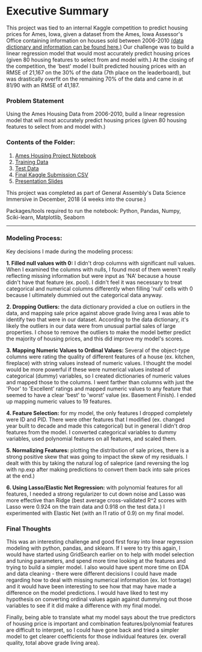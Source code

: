 
# Executive Summary

This project was tied to an internal Kaggle competition to predict housing prices for Ames, Iowa, given a dataset from the Ames, Iowa Assessor's Office containing information on houses sold between 2006-2010 [(data dictionary and information can be found here.)](#http://jse.amstat.org/v19n3/decock/DataDocumentation.txt) Our challenge was to build a linear regression model that would most accurately predict housing prices (given 80 housing features to select from and model with.) At the closing of the competition, the 'best' model I built predicted housing prices with an RMSE of 21,167 on the 30% of the data (7th place on the leaderboard), but was drastically overfit on the remaining 70% of the data and came in at 81/90 with an RMSE of 41,187.

### Problem Statement
Using the Ames Housing Data from 2006-2010, build a linear regression model that will most accurately predict housing prices (given 80 housing features to select from and model with.)

### Contents of the Folder:
1. [Ames Housing Project Notebook](https://github.com/katerdowdy/ames_housing/blob/master/Ames_Housing_Project_Notebook.ipynb)
2. [Training Data](https://github.com/katerdowdy/ames_housing/blob/master/train.csv)
3. [Test Data](https://github.com/katerdowdy/ames_housing/blob/master/test.csv)
4. [Final Kaggle Submission CSV](https://github.com/katerdowdy/ames_housing/blob/master/kagglev12)
5. [Presentation Slides](https://github.com/katerdowdy/ames_housing/blob/master/Ames_Housing_Presentation.pdf)

This project was completed as part of General Assembly's Data Science Immersive in December, 2018 (4 weeks into the course.)

Packages/tools required to run the notebook: Python, Pandas, Numpy, Sciki-learn, Matplotlib, Seaborn

------------------
### Modeling Process:
Key decisions I made during the modeling process:

**1. Filled null values with 0:** I didn't drop columns with significant null values. When I examined the columns with nulls, I found most of them weren't really reflecting missing information but were input as 'NA' because a house didn't have that feature (ex. pool). I didn't feel it was necessary to treat categorical and numerical columns differently when filling 'null' cells with 0 because I ultimately dummied out the categorical data anyway.

**2. Dropping Outliers:** the data dictionary provided a clue on outliers in the data, and mapping sale price against above grade living area I was able to identify two that were in our dataset. According to the data dictionary, it's likely the outliers in our data were from unusual partial sales of large properties. I chose to remove the outliers to make the model better predict the majority of housing prices, and this did improve my model's scores.

**3. Mapping Numeric Values to Ordinal Values:** Several of the object-type columns were rating the quality of different features of a house (ex. kitchen, fireplace) with string values instead of numeric values. I thought the model would be more powerful if these were numerical values instead of categorical (dummy) variables, so I created dictionaries of numeric values and mapped those to the columns. I went farther than columns with just the 'Poor' to 'Excellent' ratings and mapped numeric values to any feature that seemed to have a clear 'best' to 'worst' value (ex. Basement Finish). I ended up mapping numeric values to 19 features.

**4. Feature Selection:** for my model, the only features I dropped completely were ID and PID. There were other features that I modified (ex. changed year built to decade and made this categorical) but in general I didn't drop features from the model. I converted categorical variables to dummy variables, used polynomial features on all features, and scaled them.

**5. Normalizing Features:** plotting the distribution of sale prices, there is a strong positive skew that was going to impact the skew of my residuals. I dealt with this by taking the natural log of saleprice (and reversing the log with np.exp after making predictions to convert them back into sale prices at the end.) 

**6. Using Lasso/Elastic Net Regression:** with polynomial features for all features, I needed a strong regularizer to cut down noise and Lasso was more effective than Ridge (best average cross-validated R^2 scores with Lasso were 0.924 on the train data and 0.918 on the test data.) I experimented with Elastic Net (with an l1 ratio of 0.9) on my final model.

### Final Thoughts

This was an interesting challenge and good first foray into linear regression modeling with python, pandas, and sklearn. If I were to try this again, I would have started using GridSearch earlier on to help with model selection and tuning parameters, and spend more time looking at the features and trying to build a simpler model. I also would have spent more time on EDA and data cleaning - there were different decisions I could have made regarding how to deal with missing numerical information (ex. lot frontage) and it would have been interesting to see how that may have made a difference on the model predictions. I would have liked to test my hypothesis on converting ordinal values again against dummying out those variables to see if it did make a difference with my final model.

Finally, being able to translate what my model says about the true predictors of housing price is important and combination features/polynomial features are difficult to interpret, so I could have gone back and tried a simpler model to get clearer coefficients for those individual features (ex. overall quality, total above grade living area).
